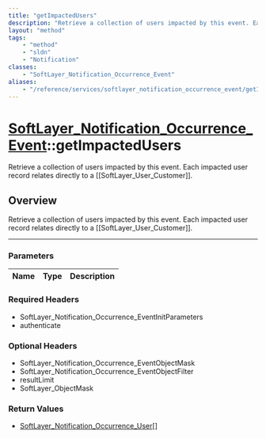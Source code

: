 ```yaml
---
title: "getImpactedUsers"
description: "Retrieve a collection of users impacted by this event. Each impacted user record relates directly to a [[SoftLayer_User_... "
layout: "method"
tags:
    - "method"
    - "sldn"
    - "Notification"
classes:
    - "SoftLayer_Notification_Occurrence_Event"
aliases:
    - "/reference/services/softlayer_notification_occurrence_event/getImpactedUsers"
---
```

# [SoftLayer_Notification_Occurrence_Event](/reference/services/SoftLayer_Notification_Occurrence_Event)::getImpactedUsers

Retrieve a collection of users impacted by this event. Each impacted user record relates directly to a [[SoftLayer_User_Customer]].


## Overview 
Retrieve a collection of users impacted by this event. Each impacted user record relates directly to a [[SoftLayer_User_Customer]].

-----

### Parameters 
|Name | Type | Description |
| --- | --- | --- |


### Required Headers
* SoftLayer_Notification_Occurrence_EventInitParameters
* authenticate


### Optional Headers
* SoftLayer_Notification_Occurrence_EventObjectMask
* SoftLayer_Notification_Occurrence_EventObjectFilter
* resultLimit
* SoftLayer_ObjectMask

### Return Values
* <a href='/reference/datatypes/SoftLayer_Notification_Occurrence_User'>SoftLayer_Notification_Occurrence_User[] </a>




